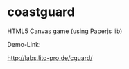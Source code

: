 coastguard
==========

HTML5 Canvas game (using Paperjs lib)

Demo-Link:

http://labs.lito-pro.de/cguard/
